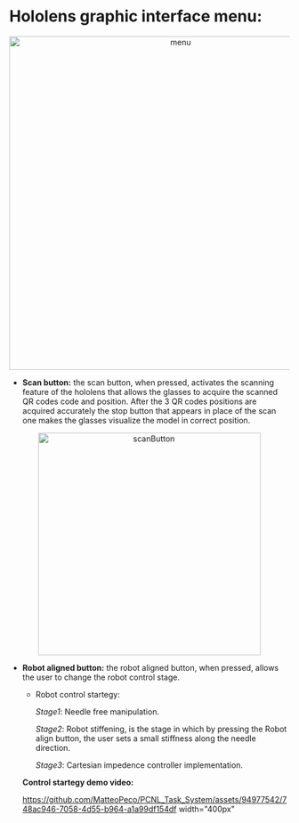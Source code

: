 # Hololens graphic interface menu:

<p align="center">
  <img src="https://github.com/MatteoPeco/PCNL_Task_System/assets/94977542/937e08c4-a6fb-4bbe-a4f7-0f25c481c1f0" alt="menu" width="600px">
</p>

- __Scan button:__ the scan button, when pressed, activates the scanning feature of the hololens that allows the glasses to acquire the scanned QR codes code and position. After the 3 QR codes positions are acquired accurately the stop button that appears in place of the scan one makes the glasses visualize the model in correct position.

<p align="center">
  <img src="https://github.com/MatteoPeco/PCNL_Task_System/assets/94977542/b79576a7-f6bc-4ef0-b8da-2cd35f1caec3" alt="scanButton" width="400px">
</p>

- __Robot aligned button:__ the robot aligned button, when pressed, allows the user to change the robot control stage.
  - Robot control startegy: 
  
    _Stage1_: Needle free manipulation.
    
    _Stage2_: Robot stiffening, is the stage in which by pressing the Robot align button, the user sets a small stiffness along the needle direction.
    
    _Stage3_: Cartesian impedence controller implementation.
    
  __Control startegy demo video:__
  
  https://github.com/MatteoPeco/PCNL_Task_System/assets/94977542/748ac946-7058-4d55-b964-a1a99df154df width="400px"




